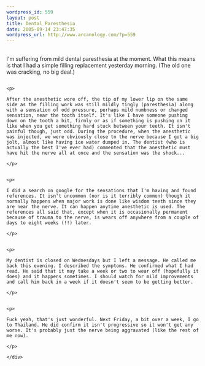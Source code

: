 ```yaml
--- 
wordpress_id: 559
layout: post
title: Dental Paresthesia
date: 2005-09-14 23:47:35
wordpress_url: http://www.arcanology.com/?p=559
---
```

<div class="bodyl">
                                                                                                                                                                                                                                                                                                                                                                                                                                                                                                                                                                                                                                                                                                                                                                          <p>
                                                                                                                                                                                                                                                                                                                                                                                                                                                                                                                                                                                                                                                                                                                                                                            <br />I'm suffering from mild dental paresthesia at the moment. What this means is that I had a simple filling replacement yesterday morning. (The old one was cracking, no big deal.)
                                                                                                                                                                                                                                                                                                                                                                                                                                                                                                                                                                                                                                                                                                                                                                          </p>
                                                                                                                                                                                                                                                                                                                                                                                                                                                                                                                                                                                                                                                                                                                                                                          
                                                                                                                                                                                                                                                                                                                                                                                                                                                                                                                                                                                                                                                                                                                                                                          <p>
                                                                                                                                                                                                                                                                                                                                                                                                                                                                                                                                                                                                                                                                                                                                                                            After the anesthetic wore off, the tip of my lower lip on the same side as the filling work was still mildly tingly (paresthesia) along with a sensation of odd pressure, perhaps mild numbness or changed sensation, near the tooth itself. It's like I have someone pushing down on the tooth a bit, firmly or as if something is pushing on it like when you get something hard stuck between your teeth. It isn't painful though, just odd. During the procedure, when the anesthetic was injected, we were obviously close to the nerve because I got a big jolt, almost like having ice water dumped in. The dentist (who is actually the best I've ever had) commented that the anesthetic must have hit the nerve all at once and the sensation was the shock...
                                                                                                                                                                                                                                                                                                                                                                                                                                                                                                                                                                                                                                                                                                                                                                          </p>
                                                                                                                                                                                                                                                                                                                                                                                                                                                                                                                                                                                                                                                                                                                                                                          
                                                                                                                                                                                                                                                                                                                                                                                                                                                                                                                                                                                                                                                                                                                                                                          <p>
                                                                                                                                                                                                                                                                                                                                                                                                                                                                                                                                                                                                                                                                                                                                                                            I did a search on google for the sensations that I'm having and found references. It isn't uncommon (nor is it terribly common) though it normally happens when major work is done like wisdom teeth since they are near the nerve. It can happen anytime anesthetic is used. The references all said that, except when it is occasionally permanent because of trauma to the nerve, is wears off anywhere from a couple of days to eight weeks (!!) later.
                                                                                                                                                                                                                                                                                                                                                                                                                                                                                                                                                                                                                                                                                                                                                                          </p>
                                                                                                                                                                                                                                                                                                                                                                                                                                                                                                                                                                                                                                                                                                                                                                          
                                                                                                                                                                                                                                                                                                                                                                                                                                                                                                                                                                                                                                                                                                                                                                          <p>
                                                                                                                                                                                                                                                                                                                                                                                                                                                                                                                                                                                                                                                                                                                                                                            My dentist is closed on Wednesdays but I left a message. He called me back this evening. I described the symptoms. He confirmed what I had read. He said that it may take a week or two to wear off (hopefully it does) and it happens sometimes. I should watch for mild improvements and call him back in a week if it doesn't seem to be getting better.
                                                                                                                                                                                                                                                                                                                                                                                                                                                                                                                                                                                                                                                                                                                                                                          </p>
                                                                                                                                                                                                                                                                                                                                                                                                                                                                                                                                                                                                                                                                                                                                                                          
                                                                                                                                                                                                                                                                                                                                                                                                                                                                                                                                                                                                                                                                                                                                                                          <p>
                                                                                                                                                                                                                                                                                                                                                                                                                                                                                                                                                                                                                                                                                                                                                                            Fuck yeah, that's just wonderful. Next Friday, a bit over a week, I go to Thailand. He did confirm it isn't progressive so it won't get any worse. It's probably just the nerve being aggravated (like the rest of me now).
                                                                                                                                                                                                                                                                                                                                                                                                                                                                                                                                                                                                                                                                                                                                                                          </p>
                                                                                                                                                                                                                                                                                                                                                                                                                                                                                                                                                                                                                                                                                                                                                                        </div>